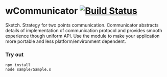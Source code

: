 
# wCommunicator [![Build Status](https://travis-ci.org/Wandalen/wCommunicator.svg?branch=master)](https://travis-ci.org/Wandalen/wCommunicator)

Sketch. Strategy for two points communication. Communicator abstracts details of implementation of communication protocol and provides smooth experience though uniform API. Use the module to make your application more portable and less platform/environment dependent.

### Try out
```
npm install
node sample/Sample.s
```





















































